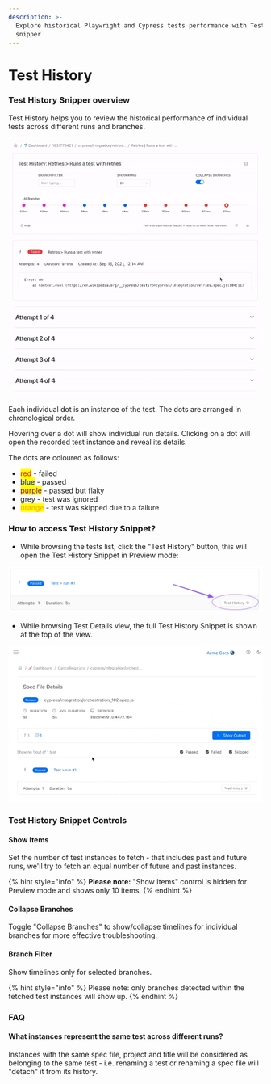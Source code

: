```yaml
---
description: >-
  Explore historical Playwright and Cypress tests performance with Test History
  snipper
---
```


# Test History

### Test History Snipper overview

Test History helps you to review the historical performance of individual tests across different runs and branches.

![Cypress test history - flaky, passed and failed instances](<../../.gitbook/assets/Kapture 2021-09-16 at 01.26.16.gif>)

Each individual dot is an instance of the test. The dots are arranged in chronological order.

Hovering over a dot will show individual run details. Clicking on a dot will open the recorded test instance and reveal its details.

The dots are coloured as follows:

* <mark style="color:red;">red</mark> - failed
* <mark style="color:blue;">blue</mark> - passed
* <mark style="color:purple;">purple</mark> - passed but flaky
* grey - test was ignored
* <mark style="color:orange;">orange</mark> - test was skipped due to a failure

### How to access Test History Snippet?

* While browsing the tests list, click the "Test History" button, this will open the Test History Snippet in Preview mode:

![Test History Preview snippet in tests list view](<../../.gitbook/assets/CleanShot 2022-02-18 at 00.56.55.png>)

* While browsing Test Details view, the full Test History Snippet is shown at the top of the view.

![Test History Snippet in Test Details view](<../../.gitbook/assets/CleanShot 2022-02-18 at 01.03.20.gif>)

### Test History Snippet Controls

#### Show Items

Set the number of test instances to fetch - that includes past and future runs, we'll try to fetch an equal number of future and past instances.

{% hint style="info" %}
**Please note:** "Show Items" control is hidden for Preview mode and shows only 10 items.
{% endhint %}

#### Collapse Branches

Toggle "Collapse Branches" to show/collapse timelines for individual branches for more effective troubleshooting.

#### Branch Filter

Show timelines only for selected branches.

{% hint style="info" %}
Please note: only branches detected within the fetched test instances will show up.
{% endhint %}

### FAQ

#### What instances represent the same test across different runs?

Instances with the same spec file, project and title will be considered as belonging to the same test - i.e. renaming a test or renaming a spec file will "detach" it from its history.
